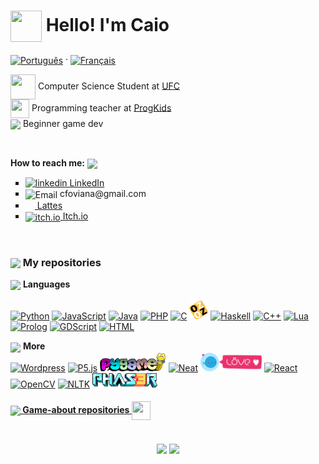 # <img src="https://media.giphy.com/media/Cmr1OMJ2FN0B2/giphy.gif" height="50px" width="50px" align="center"> Hello! I'm Caio

<!-- translations -->
<a href="pt_br.md"><img src="https://upload.wikimedia.org/wikipedia/commons/thumb/0/05/Flag_of_Brazil.svg/2000px-Flag_of_Brazil.svg.png" alt="Português" height="15px" align="center"></a> ·
<a href="fr_fr.md"><img src="https://upload.wikimedia.org/wikipedia/commons/c/c3/Flag_of_France.svg" alt="Français" height="15px" align="center"></a>

<!--About me -->
<p>
  <!--ufc -->
  <img src="https://media.giphy.com/media/h4TP7zsNRxcXVG9L7T/giphy.gif" width="40px" height="40px" align="center"> Computer Science Student at <a href= https://cc.ufc.br/>UFC</a>
  </br>
  <!-- progkids -->
  <img src="https://media.giphy.com/media/3og0IEIcBeypT4DbyM/giphy.gif" width="30px" height="30px" align="center">
     Programming teacher at <a href="https://progkids.com/en">ProgKids</a>
  <br>
  <!-- gamedev -->
  <img src="https://media.giphy.com/media/KvI1A7ma7Pk48eZ5as/giphy.gif" height="30px" align="center"> 
  Beginner game dev
</p>
</br>



<!--How to reach me -->
<b>How to reach me:</b>   <img src="https://media.giphy.com/media/jnE30eFmv6DvXUHUOs/giphy.gif" width="auto" height="25px" align="center"/>  

<ul type="square">
  
  <!-- linkedin -->
  <li>
    <a href="https://www.linkedin.com/in/caio-oliveira1312/" align="center">
    <img src="https://i.stack.imgur.com/gVE0j.png" alt="linkedin" rel="nofollow"> 
    LinkedIn</a>
  </li>
  
  <!-- email -->
  <li>
    <img src="https://logodownload.org/wp-content/uploads/2018/03/gmail-logo-16.png" alt="Email" height="15px" rel="nofollow" align="center"> 
    cfoviana@gmail.com
  </li>
   
  <!-- lattes -->
   <li>
     <a href = "http://lattes.cnpq.br/5552876897987921">
     <img src = "http://portal1.iff.edu.br/reitoria/imagens-da-reitoria/botao-lattes-on.png/@@images/a04e10ad-d46f-42a6-92f3-4983e71e31ee.png" alt"Lattes" height="15px" width="15px" rel="nofollow" align="center">
      Lattes </a>
  </li>
  
  <!-- itch.io -->
  <li>
    <a href="https://caiofov.itch.io/">
    <img src="https://static.itch.io/images/itchio-textless-white.svg" alt="itch.io" height="15px" rel="nofollow" align="center"> Itch.io
    </a>
  </li>

</ul>

</br>
<!-- repositories -->
<h3> <img src="https://media.giphy.com/media/cIn5fTcjnKhStIeAef/giphy.gif" height="30px" align="center">  My repositories </h3>

<!-- languages -->
<img src="https://media.giphy.com/media/QssGEmpkyEOhBCb7e1/giphy.gif" height="30px" align="center"> <b>Languages</b> <br><br>
<a href="https://github.com/caiofov?tab=repositories&q=&type=&language=python&sort="><img src="https://img.shields.io/badge/python-3670A0?style=for-the-badge&logo=python&logoColor=ffdd54" alt="Python"></a>
<a href="https://github.com/caiofov?tab=repositories&q=&type=&language=javascript&sort="><img src="https://img.shields.io/badge/javascript-%23323330.svg?style=for-the-badge&logo=javascript&logoColor=%23F7DF1E" alt="JavaScript"></a>
<a href="https://github.com/caiofov?tab=repositories&q=&type=&language=java&sort="><img src="https://img.shields.io/badge/java-%23ED8B00.svg?style=for-the-badge&logo=java&logoColor=white" alt="Java"></a>
<a href="https://github.com/caiofov?tab=repositories&q=&type=&language=php&sort="><img src="https://img.shields.io/badge/php-%23777BB4.svg?style=for-the-badge&logo=php&logoColor=white" alt="PHP"></a>
<a href="https://github.com/caiofov?tab=repositories&q=&type=&language=c&sort="><img src="https://img.shields.io/badge/c-%2300599C.svg?style=for-the-badge&logo=c&logoColor=white" alt="C"></a>
<a href="https://github.com/caiofov?tab=repositories&q=&type=&language=oz&sort="><img src="https://github.com/caiofov/caiofov/blob/master/imgs/oz.png?raw=true" height="30px" alt="Oz"></a>
<a href="https://github.com/caiofov?tab=repositories&q=&type=&language=haskell&sort="><img src="https://img.shields.io/badge/Haskell-5e5086?style=for-the-badge&logo=haskell&logoColor=white" alt="Haskell"></a>
<a href="https://github.com/caiofov?tab=repositories&q=&type=&language=c%2B%2B&sort="><img src="https://img.shields.io/badge/c++-%2300599C.svg?style=for-the-badge&logo=c%2B%2B&logoColor=white" alt="C++"></a>
<a href="https://github.com/caiofov?tab=repositories&q=&type=&language=lua&sort="><img src="https://img.shields.io/badge/lua-%232C2D72.svg?style=for-the-badge&logo=lua&logoColor=white" alt="Lua"></a>
<a href="https://github.com/caiofov?tab=repositories&q=&type=&language=prolog&sort="><img src="https://avatars.githubusercontent.com/u/6884283?s=200&v=4" height= "30px" alt="Prolog"></a>
<a href="https://github.com/caiofov?tab=repositories&q=&type=&language=gdscript&sort="><img src="https://img.shields.io/badge/GDScript-%23FFFFFF.svg?style=for-the-badge&logo=godot-engine" alt="GDScript"></a>
<a href="https://github.com/caiofov?tab=repositories&q=&type=&language=html&sort="><img src="https://img.shields.io/badge/html5-%23E34F26.svg?style=for-the-badge&logo=html5&logoColor=white" alt="HTML"></a>
<br>
<!-- other repositories -->
<img src="https://media.giphy.com/media/vmHYbzEKgB8cpOi2Lg/giphy.gif" height="25px" align="center" > <b>More</b><br>
<a href="https://github.com/caiofov?tab=repositories&q=wordpress&type=&language=&sort="><img src="https://img.shields.io/badge/WordPress-%23117AC9.svg?style=for-the-badge&logo=WordPress&logoColor=white" alt="Wordpress"></a> <!-- wordpress  -->
<a href="https://github.com/caiofov?tab=repositories&q=p5js&type=&language=&sort="><img src="https://img.shields.io/badge/p5.js-ED225D?style=for-the-badge&logo=p5.js&logoColor=FFFFFF" alt="P5.js"></a> <!-- p5js -->
<a href="https://github.com/caiofov?tab=repositories&q=pygame&type=&language=&sort="><img src="https://github.com/caiofov/caiofov/blob/master/imgs/pygame.png?raw=true" height="30px" alt="Pygame"></a><!-- pygame -->
<a href="https://github.com/caiofov?tab=repositories&q=neat&type=&language=&sort="><img src="https://img.shields.io/badge/neat-3670A0?style=for-the-badge&logo=python&logoColor=ffdd54" alt="Neat"></a> <!-- neat -->
<a href="https://github.com/caiofov?tab=repositories&q=love&type=&language=&sort="><img src="https://github.com/caiofov/caiofov/blob/master/imgs/love2d.png?raw=true" alt="Love 2D" height = "30px"></a><!-- love2d -->
<a href="https://github.com/caiofov?tab=repositories&q=react&type=&language=&sort="><img src="https://img.shields.io/badge/react-%2320232a.svg?style=for-the-badge&logo=react&logoColor=%2361DAFB" alt="React"></a> <!-- reactjs -->
<a href="https://github.com/caiofov?tab=repositories&q=opencv&type=&language=&sort="><img src="https://img.shields.io/badge/opencv-%23white.svg?style=for-the-badge&logo=opencv&logoColor=white" alt="OpenCV"></a> <!-- opencv -->
<a href="https://github.com/caiofov?tab=repositories&q=nltk&type=&language=&sort="><img src="https://img.shields.io/badge/nltk-3670A0?style=for-the-badge&logo=python&logoColor=ffdd54" alt="NLTK"></a> <!-- nltk -->
<a href="https://github.com/caiofov?tab=repositories&q=phaserjs&type=&language=&sort="><img src="https://github.com/caiofov/caiofov/blob/master/imgs/phaser.png?raw=true" height="23px" alt="Phaser.js"></a> <!-- phaserjs -->
<br>

<!-- game repositories -->
<h4><a href="https://github.com/caiofov?tab=repositories&q=game&type=&language=&sort="><img src="https://media.giphy.com/media/jBvHCY91NcurK/giphy.gif" height="30px" align="center"> Game-about repositories <img src="https://media.giphy.com/media/ZIwKR3mLTwDAbNC6cR/giphy.gif" width="30px" height="30px" align="center"></a></h4>



<!-- gagdets -->

</br>

<div align="center">
  
  <!--Most used languages -->
  <img height="220px" valign="middle" src="https://github-readme-stats.vercel.app/api/top-langs/?username=caiofov&theme=nord&layout=compact&langs_count=10&hide_border=true&hide=makefile, html, css" />
  
  <!--Trophies -->
  <img height="220px" valign="middle" src="https://github-profile-trophy.vercel.app/?username=caiofov&theme=nord&column=3&no-frame=true&no-bg=true&rank=SECRET,SSS,SS S,AAA,AA,A,B"/>
  
</div>

